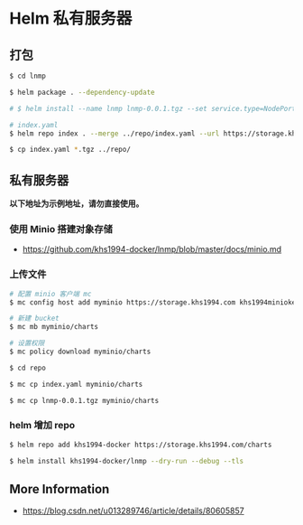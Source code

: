 # Helm 私有服务器

## 打包

```bash
$ cd lnmp

$ helm package . --dependency-update

# $ helm install --name lnmp lnmp-0.0.1.tgz --set service.type=NodePort --tls

# index.yaml
$ helm repo index . --merge ../repo/index.yaml --url https://storage.khs1994.com/charts

$ cp index.yaml *.tgz ../repo/
```

## 私有服务器

**以下地址为示例地址，请勿直接使用。**

### 使用 Minio 搭建对象存储

* https://github.com/khs1994-docker/lnmp/blob/master/docs/minio.md

### 上传文件

```bash
# 配置 minio 客户端 mc
$ mc config host add myminio https://storage.khs1994.com khs1994miniokey khs1994miniosecret

# 新建 bucket
$ mc mb myminio/charts

# 设置权限
$ mc policy download myminio/charts

$ cd repo

$ mc cp index.yaml myminio/charts

$ mc cp lnmp-0.0.1.tgz myminio/charts
```

### helm 增加 repo

```bash
$ helm repo add khs1994-docker https://storage.khs1994.com/charts

$ helm install khs1994-docker/lnmp --dry-run --debug --tls
```

## More Information

* https://blog.csdn.net/u013289746/article/details/80605857
